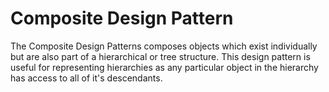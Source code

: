 # Composite Design Pattern
The Composite Design Patterns composes objects which exist individually but are also part of a hierarchical or tree structure. This design pattern is useful for representing hierarchies as any particular object in the hierarchy has access to all of it's descendants.
